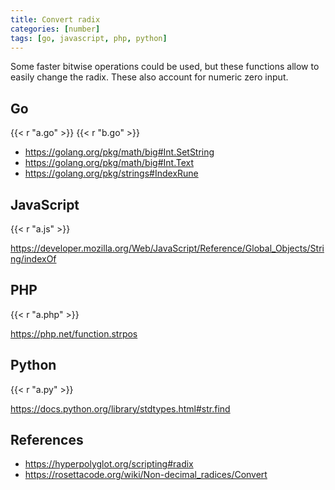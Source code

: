 ```yaml
---
title: Convert radix
categories: [number]
tags: [go, javascript, php, python]
---
```


Some faster bitwise operations could be used, but these functions allow to
easily change the radix. These also account for numeric zero input.

## Go

{{< r "a.go" >}}
{{< r "b.go" >}}

- <https://golang.org/pkg/math/big#Int.SetString>
- <https://golang.org/pkg/math/big#Int.Text>
- <https://golang.org/pkg/strings#IndexRune>

## JavaScript

{{< r "a.js" >}}

<https://developer.mozilla.org/Web/JavaScript/Reference/Global_Objects/String/indexOf>

## PHP

{{< r "a.php" >}}

<https://php.net/function.strpos>

## Python

{{< r "a.py" >}}

<https://docs.python.org/library/stdtypes.html#str.find>

## References

- <https://hyperpolyglot.org/scripting#radix>
- <https://rosettacode.org/wiki/Non-decimal_radices/Convert>
